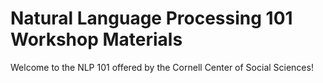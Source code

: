 # Natural Language Processing 101 Workshop Materials

Welcome to the NLP 101 offered by the Cornell Center of Social Sciences!
